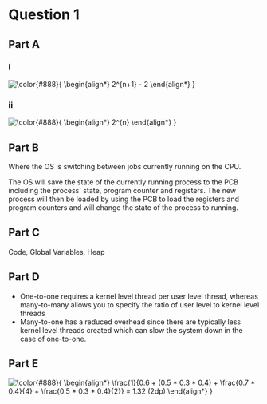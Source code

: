 # Question 1

## Part A

### i

![\color{#888}{
\begin{align*}
2^{n+1} - 2
\end{align*}
}](https://render.githubusercontent.com/render/math?math=%5Cdisplaystyle+%5Ccolor%7B%23888%7D%7B%0A%5Cbegin%7Balign%2A%7D%0A2%5E%7Bn%2B1%7D+-+2%0A%5Cend%7Balign%2A%7D%0A%7D)

### ii

![\color{#888}{
\begin{align*}
2^{n}
\end{align*}
}](https://render.githubusercontent.com/render/math?math=%5Cdisplaystyle+%5Ccolor%7B%23888%7D%7B%0A%5Cbegin%7Balign%2A%7D%0A2%5E%7Bn%7D%0A%5Cend%7Balign%2A%7D%0A%7D)

## Part B

Where the OS is switching between jobs currently running on the CPU.

The OS will save the state of the currently running process to the PCB including the process' state, program counter and registers. The new process will then be loaded by using the PCB to load the registers and program counters and will change the state of the process to running.

## Part C

Code, Global Variables, Heap

## Part D

- One-to-one requires a kernel level thread per user level thread, whereas many-to-many allows you to specify the ratio of user level to kernel level threads
- Many-to-one has a reduced overhead since there are typically less kernel level threads created which can slow the system down in the case of one-to-one.

## Part E

![\color{#888}{
\begin{align*}
\frac{1}{0.6 + (0.5 * 0.3 * 0.4) + \frac{0.7 * 0.4}{4} + \frac{0.5 * 0.3 * 0.4}{2}} = 1.32 (2dp)
\end{align*}
}](https://render.githubusercontent.com/render/math?math=%5Cdisplaystyle+%5Ccolor%7B%23888%7D%7B%0A%5Cbegin%7Balign%2A%7D%0A%5Cfrac%7B1%7D%7B0.6+%2B+%280.5+%2A+0.3+%2A+0.4%29+%2B+%5Cfrac%7B0.7+%2A+0.4%7D%7B4%7D+%2B+%5Cfrac%7B0.5+%2A+0.3+%2A+0.4%7D%7B2%7D%7D+%3D+1.32+%282dp%29%0A%5Cend%7Balign%2A%7D%0A%7D)